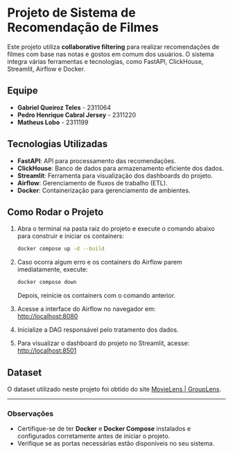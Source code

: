 # Projeto de Sistema de Recomendação de Filmes

Este projeto utiliza **collaborative filtering** para realizar recomendações de filmes com base nas notas e gostos em comum dos usuários. O sistema integra várias ferramentas e tecnologias, como FastAPI, ClickHouse, Streamlit, Airflow e Docker.

## Equipe

- **Gabriel Queiroz Teles** - 2311064  
- **Pedro Henrique Cabral Jersey** - 2311220  
- **Matheus Lobo** - 2311199  

## Tecnologias Utilizadas

- **FastAPI**: API para processamento das recomendações.  
- **ClickHouse**: Banco de dados para armazenamento eficiente dos dados.  
- **Streamlit**: Ferramenta para visualização dos dashboards do projeto.  
- **Airflow**: Gerenciamento de fluxos de trabalho (ETL).  
- **Docker**: Containerização para gerenciamento de ambientes.  

## Como Rodar o Projeto

1. Abra o terminal na pasta raiz do projeto e execute o comando abaixo para construir e iniciar os containers:  
   ```bash
   docker compose up -d --build
   ```

2. Caso ocorra algum erro e os containers do Airflow parem imediatamente, execute:  
   ```bash
   docker compose down
   ```  
   Depois, reinicie os containers com o comando anterior.

3. Acesse a interface do Airflow no navegador em:  
   [http://localhost:8080](http://localhost:8080)

4. Inicialize a DAG responsável pelo tratamento dos dados.

5. Para visualizar o dashboard do projeto no Streamlit, acesse:  
   [http://localhost:8501](http://localhost:8501)

## Dataset

O dataset utilizado neste projeto foi obtido do site [MovieLens | GroupLens](https://grouplens.org/datasets/movielens/).

---

### Observações

- Certifique-se de ter **Docker** e **Docker Compose** instalados e configurados corretamente antes de iniciar o projeto.
- Verifique se as portas necessárias estão disponíveis no seu sistema.
